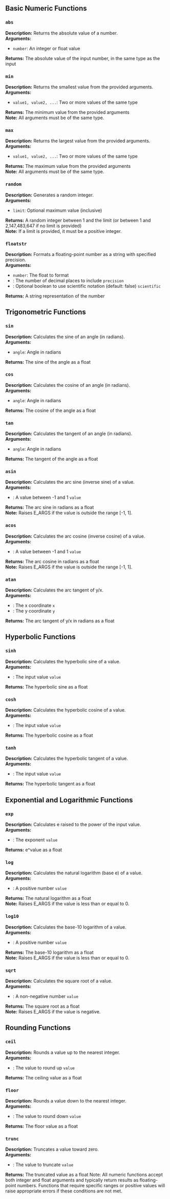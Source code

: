 ## Basic Numeric Functions

### `abs`

**Description:** Returns the absolute value of a number.  
**Arguments:**

- `number`: An integer or float value

**Returns:** The absolute value of the input number, in the same type as the input

### `min`

**Description:** Returns the smallest value from the provided arguments.  
**Arguments:**

- `value1, value2, ...`: Two or more values of the same type

**Returns:** The minimum value from the provided arguments  
**Note:** All arguments must be of the same type.

### `max`

**Description:** Returns the largest value from the provided arguments.  
**Arguments:**

- `value1, value2, ...`: Two or more values of the same type

**Returns:** The maximum value from the provided arguments  
**Note:** All arguments must be of the same type.

### `random`

**Description:** Generates a random integer.  
**Arguments:**

- `limit`: Optional maximum value (inclusive)

**Returns:** A random integer between 1 and the limit (or between 1 and 2,147,483,647 if no limit is provided)  
**Note:** If a limit is provided, it must be a positive integer.

### `floatstr`

**Description:** Formats a floating-point number as a string with specified precision.  
**Arguments:**

- `number`: The float to format
- : The number of decimal places to include `precision`
- : Optional boolean to use scientific notation (default: false) `scientific`

**Returns:** A string representation of the number

## Trigonometric Functions

### `sin`

**Description:** Calculates the sine of an angle (in radians).  
**Arguments:**

- `angle`: Angle in radians

**Returns:** The sine of the angle as a float

### `cos`

**Description:** Calculates the cosine of an angle (in radians).  
**Arguments:**

- `angle`: Angle in radians

**Returns:** The cosine of the angle as a float

### `tan`

**Description:** Calculates the tangent of an angle (in radians).  
**Arguments:**

- `angle`: Angle in radians

**Returns:** The tangent of the angle as a float

### `asin`

**Description:** Calculates the arc sine (inverse sine) of a value.  
**Arguments:**

- : A value between -1 and 1 `value`

**Returns:** The arc sine in radians as a float  
**Note:** Raises E_ARGS if the value is outside the range \[-1, 1\].

### `acos`

**Description:** Calculates the arc cosine (inverse cosine) of a value.  
**Arguments:**

- : A value between -1 and 1 `value`

**Returns:** The arc cosine in radians as a float  
**Note:** Raises E_ARGS if the value is outside the range \[-1, 1\].

### `atan`

**Description:** Calculates the arc tangent of y/x.  
**Arguments:**

- : The x coordinate `x`
- : The y coordinate `y`

**Returns:** The arc tangent of y/x in radians as a float

## Hyperbolic Functions

### `sinh`

**Description:** Calculates the hyperbolic sine of a value.  
**Arguments:**

- : The input value `value`

**Returns:** The hyperbolic sine as a float

### `cosh`

**Description:** Calculates the hyperbolic cosine of a value.  
**Arguments:**

- : The input value `value`

**Returns:** The hyperbolic cosine as a float

### `tanh`

**Description:** Calculates the hyperbolic tangent of a value.  
**Arguments:**

- : The input value `value`

**Returns:** The hyperbolic tangent as a float

## Exponential and Logarithmic Functions

### `exp`

**Description:** Calculates e raised to the power of the input value.  
**Arguments:**

- : The exponent `value`

**Returns:** e^value as a float

### `log`

**Description:** Calculates the natural logarithm (base e) of a value.  
**Arguments:**

- : A positive number `value`

**Returns:** The natural logarithm as a float  
**Note:** Raises E_ARGS if the value is less than or equal to 0.

### `log10`

**Description:** Calculates the base-10 logarithm of a value.  
**Arguments:**

- : A positive number `value`

**Returns:** The base-10 logarithm as a float  
**Note:** Raises E_ARGS if the value is less than or equal to 0.

### `sqrt`

**Description:** Calculates the square root of a value.  
**Arguments:**

- : A non-negative number `value`

**Returns:** The square root as a float  
**Note:** Raises E_ARGS if the value is negative.

## Rounding Functions

### `ceil`

**Description:** Rounds a value up to the nearest integer.  
**Arguments:**

- : The value to round up `value`

**Returns:** The ceiling value as a float

### `floor`

**Description:** Rounds a value down to the nearest integer.  
**Arguments:**

- : The value to round down `value`

**Returns:** The floor value as a float

### `trunc`

**Description:** Truncates a value toward zero.  
**Arguments:**

- : The value to truncate `value`

**Returns:** The truncated value as a float
Note: All numeric functions accept both integer and float arguments and typically return results as floating-point
numbers. Functions that require specific ranges or positive values will raise appropriate errors if these conditions are
not met.
